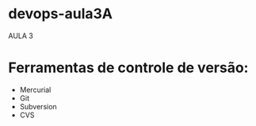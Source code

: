 # devops-aula3A

AULA 3

# Ferramentas de controle de versão:

* Mercurial
* Git
* Subversion
* CVS
